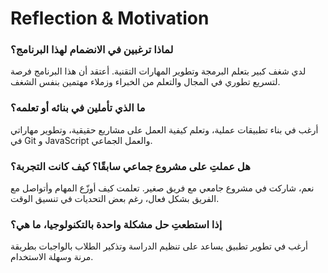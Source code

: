 # Reflection & Motivation

### لماذا ترغبين في الانضمام لهذا البرنامج؟
لدي شغف كبير بتعلم البرمجة وتطوير المهارات التقنية. أعتقد أن هذا البرنامج فرصة لتسريع تطوري في المجال والتعلم من الخبراء وزملاء مهتمين بنفس الشغف.

### ما الذي تأملين في بنائه أو تعلمه؟
أرغب في بناء تطبيقات عملية، وتعلم كيفية العمل على مشاريع حقيقية، وتطوير مهاراتي في Git و JavaScript والعمل الجماعي.

### هل عملتِ على مشروع جماعي سابقًا؟ كيف كانت التجربة؟
نعم، شاركت في مشروع جامعي مع فريق صغير. تعلمت كيف أوزّع المهام وأتواصل مع الفريق بشكل فعال، رغم بعض التحديات في تنسيق الوقت.

### إذا استطعتِ حل مشكلة واحدة بالتكنولوجيا، ما هي؟
أرغب في تطوير تطبيق يساعد على تنظيم الدراسة وتذكير الطلاب بالواجبات بطريقة مرنة وسهلة الاستخدام.
